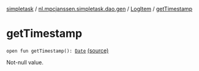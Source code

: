 [simpletask](../../index.md) / [nl.mpcjanssen.simpletask.dao.gen](../index.md) / [LogItem](index.md) / [getTimestamp](.)

# getTimestamp

`open fun getTimestamp(): `[`Date`](http://docs.oracle.com/javase/6/docs/api/java/util/Date.html) [(source)](https://github.com/mpcjanssen/simpletask-android/blob/master/src/main/java/nl/mpcjanssen/simpletask/dao/gen/LogItem.java#L46)

Not-null value.

